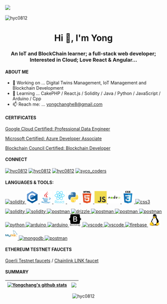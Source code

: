  
<!-- ![Image description](https://dev-to-uploads.s3.amazonaws.com/uploads/articles/gdf774uwjn5e417dp3x7.png) -->  

[<img src="https://dev-to-uploads.s3.amazonaws.com/uploads/articles/gdf774uwjn5e417dp3x7.png">](http://yonglearner.co/)

<p align="left"> <img src="https://komarev.com/ghpvc/?username=hyc0812&label=Profile%20views&color=0e75b6&style=flat" alt="hyc0812" /> </p> 

<h1 align="center">Hi 👋, I'm Yong</h1>
<h3 align="center">An IoT and BlockChain learner; a full-stack web developer; Interested in Cloud; Love React & Angular...</h3>
  
#### ABOUT ME     
                         
                      
- 🔭 Working on ... Digital Twins Management, IoT Management and Blockchain Development 
- 🌱 Learning ... CakePHP / React.js / Solidity / Java / Python / JavaScript / Arduino / Cpp
- 📫 Reach me: ... yongchanghe8@gmail.com
 
  
<!-- #### PORTFOLIO

[YongLearner](http://yonglearner.co) -->

#### CERTIFICATES  

[Google Cloud Certified: Professional Data Engineer](https://google.accredible.com/578227f5-2200-497c-8836-3472d5bce7a7?key=7f6750d6386fe52fb4f69bd08a0d57cd1f37c72974d91e446b242d378c5136aa)

[Microsoft Certified: Azure Developer Associate](https://www.credly.com/badges/22299b4c-dbee-4f4b-b217-8aced76323fa)


[Blockchain Council Certified: Blockchain Developer](https://www.credential.net/b576f7b6-950a-49a8-a669-aaf08160002b#gs.yk6k3i)




<h4 align="left">CONNECT</h3>
<p align="left">

<a href="https://dev.to/yongchanghe" target="blank"><img align="center" src="https://raw.githubusercontent.com/rahuldkjain/github-profile-readme-generator/master/src/images/icons/Social/devto.svg" alt="hyc0812" height="30" width="40" /></a>
<a href="https://www.facebook.com/yongchanghe8" target="blank"><img align="center" src="https://raw.githubusercontent.com/rahuldkjain/github-profile-readme-generator/master/src/images/icons/Social/facebook.svg" alt="hyc0812" height="30" width="40" /></a>
<a href="https://www.linkedin.com/in/yongchang-he-935405135/" target="blank"><img align="center" src="https://raw.githubusercontent.com/rahuldkjain/github-profile-readme-generator/master/src/images/icons/Social/linked-in-alt.svg" alt="hyc0812" height="30" width="40" /></a>
<a href="https://twitter.com/YongchangHe" target="blank"><img align="center" src="https://raw.githubusercontent.com/rahuldkjain/github-profile-readme-generator/master/src/images/icons/Social/twitter.svg" alt="syco_coders" height="30" width="40" /></a>
   
  
  
<h4 align="left">LANGUAGES & TOOLS:</h4>
<p align="left"> 
   <a href="https://solidity.readthedocs.io/" target="_blank"> 
  <img src="https://upload.wikimedia.org/wikipedia/commons/9/98/Solidity_logo.svg" alt="solidity" width="40" height="40"/> </a>   
  <a href="https://www.programiz.com/c-programming" target="_blank"> 
  <img src="https://raw.githubusercontent.com/devicons/devicon/master/icons/c/c-original.svg" alt="c" width="40" height="40"/> </a>   
    <a href="https://www.java.com/" target="_blank">
  <img src="https://raw.githubusercontent.com/devicons/devicon/master/icons/java/java-original.svg" alt="" width="40" height="40"/> </a> 
    <a href="https://reactjs.org/" target="_blank"> 
<img src="https://raw.githubusercontent.com/devicons/devicon/master/icons/react/react-original-wordmark.svg" alt="react" width="40" height="40"/> </a>  
  <a href="https://www.python.org" target="_blank"> 
  <img src="https://raw.githubusercontent.com/devicons/devicon/master/icons/python/python-original.svg" alt="python" width="40" height="40"/> </a> 
  <a href="https://www.w3.org/html/" target="_blank">
<img src="https://raw.githubusercontent.com/devicons/devicon/master/icons/html5/html5-original-wordmark.svg" alt="html5" width="40" height="40"/> </a>   
  <a href="https://developer.mozilla.org/en-US/docs/Web/JavaScript" target="_blank">
  <img src="https://raw.githubusercontent.com/devicons/devicon/master/icons/javascript/javascript-original.svg" alt="javascript" width="40" height="40"/> </a>  
  <a href="https://nodejs.org" target="_blank"> 
  <img src="https://raw.githubusercontent.com/devicons/devicon/master/icons/nodejs/nodejs-original-wordmark.svg" alt="nodejs" width="40" height="40"/> </a> 
  <a href="https://www.w3schools.com/css/" target="_blank"> 
<img src="https://raw.githubusercontent.com/devicons/devicon/master/icons/css3/css3-original-wordmark.svg" alt="css3" width="40" height="40"/> </a>
  
  <a href="https://tailwindcss.com/" target="_blank"> 
<img src="https://upload.wikimedia.org/wikipedia/commons/d/d5/Tailwind_CSS_Logo.svg" alt="css3" width="40" height="40"/> </a>
  </p>
  
  <p align="left"> 
     <a href="https://ethereum.org/en/" target="_blank"> 
  <img src="https://cryptologos.cc/logos/ethereum-eth-logo.png?v=022" alt="solidity" width="40" height="40"/> </a> 
     <a href="https://remix.ethereum.org/" target="_blank"> 
  <img src="https://miro.medium.com/max/840/1*3jj5tQildSIyhl-RO6RLlA.png" alt="solidity" width="40" height="40"/> </a> 
<!--     <a href="https://geth.ethereum.org/" target="_blank"> 
  <img src="https://geth.ethereum.org/static/images/mascot.png" alt="solidity" width="40" height="40"/> </a> -->
      <a href="https://trufflesuite.com/tutorial/" target="_blank"> 
  <img src="https://seeklogo.com/images/G/ganache-logo-9BC4FC62A4-seeklogo.com.png" alt="postman" width="30" height="40"/> </a> 
    <a href="https://trufflesuite.com/drizzle/" target="_blank"> 
  <img src="https://seeklogo.com/images/D/drizzle-logo-7D6FE5DB33-seeklogo.com.png" alt="drizzle" width="40" height="40"/> </a> 
  <a href="https://trufflesuite.com/tutorial/" target="_blank"> 
  <img src="https://seeklogo.com/images/T/truffle-logo-2DC7EBABF2-seeklogo.com.png" alt="postman" width="40" height="40"/> </a> 
   <a href="https://hardhat.org/" target="_blank"> 
  <img src="https://seeklogo.com/images/H/hardhat-logo-888739EBB4-seeklogo.com.png" alt="postman" width="40" height="35"/> </a> 
     <a href="https://metamask.io/" target="_blank"> 
  <img src="https://upload.wikimedia.org/wikipedia/commons/3/36/MetaMask_Fox.svg" alt="postman" width="40" height="35"/> </a> 
    <a href="https://www.docker.com/" target="_blank"> 
  <img src="https://www.svgrepo.com/show/331370/docker.svg" alt="python" width="40" height="40"/> </a>    
   <a href="https://www.arduino.cc" target="_blank"> 
  <img src="https://seeklogo.com/images/A/arduino-logo-BC7CBC1DAA-seeklogo.com.png" alt="arduino" width="32" height="35"/> </a>  
    <a href="https://www.raspberrypi.com/" target="_blank"> 
  <img src="https://elinux.org/images/thumb/c/cb/Raspberry_Pi_Logo.svg/950px-Raspberry_Pi_Logo.svg.png" alt="arduino" width="32" height="35"/> </a>   
<a href="https://www.bootstrap.com/" target="_blank"> 
  <img src="https://raw.githubusercontent.com/devicons/devicon/master/icons/bootstrap/bootstrap-plain-wordmark.svg" alt="bootstrap" width="40" height="40"/> </a>  
    <a href="https://code.visualstudio.com/" target="_blank"> 
  <img src="https://upload.wikimedia.org/wikipedia/commons/9/9a/Visual_Studio_Code_1.35_icon.svg" alt="vscode" width="40" height="40"/> </a> 
      <a href="https://www.jetbrains.com/idea/" target="_blank"> 
  <img src="https://upload.wikimedia.org/wikipedia/commons/9/9c/IntelliJ_IDEA_Icon.svg" alt="vscode" width="37" height="37"/> </a> 
  <a href="https://firebase.google.com/" target="_blank"> 
  <img src="https://www.vectorlogo.zone/logos/firebase/firebase-icon.svg" alt="firebase" width="40" height="40"/> </a> 
  <a href="https://www.linux.org/" target="_blank">
  <img src="https://raw.githubusercontent.com/devicons/devicon/master/icons/linux/linux-original.svg" alt="linux" width="40" height="40"/> </a> 
  <a href="https://www.mysql.com/" target="_blank"> 
  <img src="https://raw.githubusercontent.com/devicons/devicon/master/icons/mysql/mysql-original-wordmark.svg" alt="mysql" width="40" height="40"/> </a>
   <a href="https://www.mongodb.com/" target="_blank"> 
  <img src="https://webimages.mongodb.com/_com_assets/cms/kuyjf3vea2hg34taa-horizontal_default_slate_blue.svg?auto=format%252Ccompress" alt="mongodb" width="50" height="40"/> </a>
  <a href="https://postman.com" target="_blank"> 
  <img src="https://www.vectorlogo.zone/logos/getpostman/getpostman-icon.svg" alt="postman" width="40" height="40"/> </a> 

  
</p>

<!-- <h3 align="left">Languages and Tools:</h3>
<p align="left">
  
<a href="https://getbootstrap.com" target="_blank" rel="noreferrer"> <img src="https://raw.githubusercontent.com/devicons/devicon/master/icons/bootstrap/bootstrap-plain-wordmark.svg" alt="bootstrap" width="30" height="30"/> </a>&nbsp; <a href="https://www.w3schools.com/css/" target="_blank" rel="noreferrer"> <img src="https://raw.githubusercontent.com/devicons/devicon/master/icons/css3/css3-original-wordmark.svg" alt="css3" width="30" height="30"/> </a>&nbsp; <a href="https://www.figma.com/" target="_blank" rel="noreferrer"> <img src="https://www.vectorlogo.zone/logos/figma/figma-icon.svg" alt="figma" width="30" height="30"/>&nbsp; </a> <a href="https://heroku.com" target="_blank" rel="noreferrer"> <img src="https://www.vectorlogo.zone/logos/heroku/heroku-icon.svg" alt="heroku" width="30" height="30"/>&nbsp; </a> <a href="https://www.w3.org/html/" target="_blank" rel="noreferrer"> <img src="https://raw.githubusercontent.com/devicons/devicon/master/icons/html5/html5-original-wordmark.svg" alt="html5" width="30" height="30"/>&nbsp; </a> <a href="https://developer.mozilla.org/en-US/docs/Web/JavaScript" target="_blank" rel="noreferrer"> <img src="https://raw.githubusercontent.com/devicons/devicon/master/icons/javascript/javascript-original.svg" alt="javascript" width="30" height="30"/>&nbsp; </a> <a href="https://sass-lang.com" target="_blank" rel="noreferrer"> <img src="https://raw.githubusercontent.com/devicons/devicon/master/icons/sass/sass-original.svg" alt="sass" width="30" height="30"/>&nbsp; </a> <a href="https://tailwindcss.com/" target="_blank" rel="noreferrer"> <img src="https://www.vectorlogo.zone/logos/tailwindcss/tailwindcss-icon.svg" alt="tailwind" width="30" height="30"/> </a> </p> -->


#### ETHEREUM TESTNET FAUCETS

[Goerli Testnet faucets](https://faucetlink.to/goerli) / [Chainlink LINK faucet](https://faucets.chain.link/)

<h4 align="left">SUMMARY</h3>

| <a href="https://github.com/anuraghazra/github-readme-stats"><img align="center" src="https://github-readme-stats.vercel.app/api?username=hyc0812&show_icons=true&include_all_commits=fale&theme=buefy&hide_border=true" alt="Yongchang's github stats" /></a> | <a href="https://github.com/anuraghazra/github-readme-stats"><img align="center" src="https://github-readme-stats.vercel.app/api/top-langs/?username=hyc0812&layout=compact&langs_count=5&theme=buefy&hide_border=true" /></a> |
| ------------- | ------------- |

<p align ="center" ><img align="center" src="https://github-readme-streak-stats.herokuapp.com/?user=hyc0812&" alt="hyc0812" /></p>


<!--busy eating--> 

